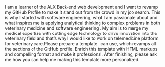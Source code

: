 
I am a learner of the ALX Back-end web development and I want to revamp my GitHub Profile to make it stand out from the crowd in my job search. This is why I started with software engineering, what I am passionate about and what inspires me is applying analytical thinking to complex problems in both veterinary medicine and software engineering . My aim is to merge my medical expertise with cutting edge technology to drive innovation into the veterinary field and that’s why I would like to work on telemedicine platform for veterinary care.Please prepare a template I can use, which revamps all the sections of the GitHub profile. Enrich this template with HTML markups and compelling format and make it professional. After finishing, please ask me how you can help me making this template more personalized.
